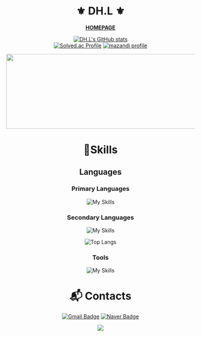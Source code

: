 <div align="center">
  
# ⚜️ DH.L ⚜️

<strong><a href="https://meozigoon.github.io" target="_blank">HOMEPAGE</a></strong>

[![DH.L's GitHub stats](https://github-readme-stats.vercel.app/api?username=meozigoon&show_icons=true&theme=dark)](https://github.com/meozigoon)
<br>
[![Solved.ac Profile](http://mazassumnida.wtf/api/v2/generate_badge?boj=meozigoon)](https://solved.ac/meozigoon/)
[![mazandi profile](http://mazandi.herokuapp.com/api?handle=meozigoon&theme=dark)](https://solved.ac/meozigoon/)

<a href="https://www.gitanimals.org/en_US?utm_medium=image&utm_source=meozigoon&utm_content=farm">
<img
  src="https://render.gitanimals.org/farms/meozigoon"
  width="600"
  height="200"
/>
</a>

# 💪Skills
## Languages
### Primary Languages
![My Skills](https://skillicons.dev/icons?i=cpp,cs,c,arduino)
### Secondary Languages
![My Skills](https://skillicons.dev/icons?i=py,html,css,js,nodejs)

![Top Langs](https://github-readme-stats.vercel.app/api/top-langs/?username=meozigoon&layout=compact&langs_count=100&theme=dark)

### Tools
![My Skills](https://skillicons.dev/icons?i=git,visualstudio,vscode,arduino,firebase,pycharm)

# :mailbox_with_mail: Contacts
[![Gmail Badge](https://img.shields.io/badge/Gmail-d14836?style=flat-square&logo=Gmail&logoColor=white)](mailto:meozigoon@gmail.com)
[![Naver Badge](https://img.shields.io/badge/Naver-03C75A?style=flat-square&logo=Naver&logoColor=white)](mailto:meozigoon@naver.com)

<img src="https://capsule-render.vercel.app/api?type=waving&color=BDBDC8&height=150&section=footer"/>

</div>
